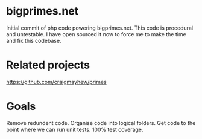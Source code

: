 bigprimes.net
======

Initial commit of php code powering bigprimes.net. This code is procedural and untestable. I have open sourced it now to force me to make the time and fix this codebase.

Related projects
===

https://github.com/craigmayhew/primes

Goals
===

Remove redundent code.
Organise code into logical folders.
Get code to the point where we can run unit tests.
100% test coverage.
